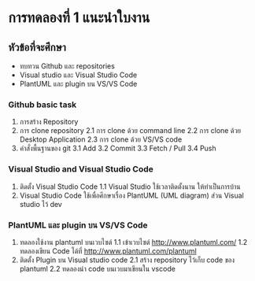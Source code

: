 # การทดลองที่ 1 แนะนำใบงาน

## หัวข้อที่จะศึกษา

* ทบทวน Github และ repositories
* Visual studio และ Visual Studio Code
* PlantUML และ plugin บน VS/VS Code

### Github basic task
1. การสร้าง Repository
2. การ clone repository
2.1 การ clone ด้วย command line
2.2 การ clone ด้วย Desktop Application
2.3 การ clone ด้วย VS/VS code
3. คำสั่งพื้นฐานของ git
3.1 Add
3.2 Commit
3.3 Fetch / Pull
3.4 Push

### Visual Studio and Visual Studio Code
1. ติดตั้ง Visual Studio Code
1.1 Visual Studio ใช้เวลาติดตั้งนาน ให้ทำเป็นการบ้าน
2. Visual Studio Code ใช้เพื่อศึกษาเรื่อง PlantUML (UML diagram) ส่วน Visual studio ไว้ dev

### PlantUML และ plugin บน VS/VS Code
1. ทดลองใช้งาน plantuml บนเวบไซต์ 
1.1 เข้าเวบไซต์ http://www.plantuml.com/
1.2 ทดลองเขียน Code ได้ที่ http://www.plantuml.com/plantuml
2. ติดตั้ง Plugin บน Visual studio code
2.1 สร้าง repository ไว้เก็บ code ของ plantuml
2.2 ทดลองนำ code บนเวบมาเขียนใน vscode
